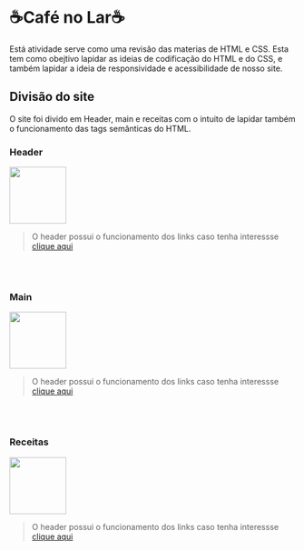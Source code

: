 # ☕Café no Lar☕

Está atividade serve como uma revisão das materias de HTML e CSS. Esta tem como obejtivo lapidar as ideias de codificação do HTML e do CSS, e também lapidar a ideia de responsividade e acessibilidade de nosso site.

## Divisão do site

O site foi divido em Header, main e receitas com o intuito de lapidar também o funcionamento das tags semânticas do HTML.

### Header

<img align="center" height="100" src="https://github.com/user-attachments/assets/5a9ef9d5-1535-4189-a162-29fc4141803f">

> O header possui o funcionamento dos links caso tenha interessse <a href="https://github.com/GustavoRSenai/CafenoLar-GustavoRodrigues/tree/main/Header">clique aqui</a>

<br>
<br>

### Main

<img align="center" height="100" src="https://github.com/user-attachments/assets/5a9ef9d5-1535-4189-a162-29fc4141803f">

> O header possui o funcionamento dos links caso tenha interessse <a href="https://github.com/GustavoRSenai/CafenoLar-GustavoRodrigues/tree/main/Header">clique aqui</a>

<br>
<br>

### Receitas

<img align="center" height="100" src="https://github.com/user-attachments/assets/5a9ef9d5-1535-4189-a162-29fc4141803f">

> O header possui o funcionamento dos links caso tenha interessse <a href="https://github.com/GustavoRSenai/CafenoLar-GustavoRodrigues/tree/main/Header">clique aqui</a>

<br>
<br>
